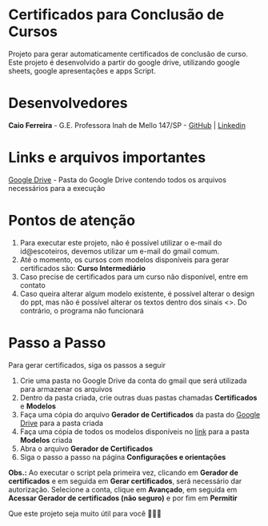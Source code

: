 # Certificados para Conclusão de Cursos
Projeto para gerar automaticamente certificados de conclusão de curso. Este projeto é desenvolvido a partir do google drive, utilizando google sheets, google apresentações e apps Script.

# Desenvolvedores
**Caio Ferreira** - G.E. Professora Inah de Mello 147/SP - [GitHub](https://github.com/CaioFerreiraB) | [Linkedin](https://www.linkedin.com/in/caioferreirab/)

# Links e arquivos importantes
[Google Drive](https://drive.google.com/drive/u/2/folders/1X8r-ZMiVvSy9U_YzbXPpIedKonEZr6) - Pasta do Google Drive contendo todos os arquivos necessários para a execução

# Pontos de atenção

1. Para executar este projeto, não é possível utilizar o e-mail do id@escoteiros, devemos utilizar um e-mail do gmail comum.
2. Até o momento, os cursos com modelos disponíveis para gerar certificados são: **Curso Intermediário** 
3. Caso precise de certificados para um curso não disponível, entre em contato
4. Caso queira alterar algum modelo existente, é possível alterar o design do ppt, mas não é possível alterar os textos dentro dos sinais <<texto>>. Do contrário, o programa não funcionará

# Passo a Passo
Para gerar certificados, siga os passos a seguir

1. Crie uma pasta no Google Drive da conta do gmail que será utilizada para armazenar os arquivos
2. Dentro da pasta criada, crie outras duas pastas chamadas **Certificados** e **Modelos**
4. Faça uma cópia do arquivo **Gerador de Certificados** da pasta do [Google Drive](https://drive.google.com/drive/u/2/folders/1X8r-ZMiVvSy9U_YzbXPpIedKonEZr6) para a pasta criada
5. Faça uma cópia de todos os modelos disponíveis no [link](https://drive.google.com/drive/u/2/folders/1X8r-ZMiVvSy9U_YzbXPpIedKonEZr6wi) para a pasta **Modelos** criada
6. Abra o arquivo **Gerador de Certificados**
7. Siga o passo a passo na página **Configurações e orientações**

**Obs.:** Ao executar o script pela primeira vez, clicando em **Gerador de certificados** e em seguida em **Gerar certificados**, será necessário dar autorização. Selecione a conta, clique em **Avançado**, em seguida em **Acessar Gerador de certificados (não seguro)** e por fim em **Permitir**


Que este projeto seja muito útil para você 💙🤍💚
